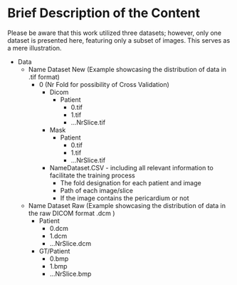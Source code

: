 # Brief Description of the Content 

Please be aware that this work utilized three datasets; however, only one dataset is presented here, featuring only a subset of images. This serves as a mere illustration.
- Data
    - Name Dataset New (Example showcasing the distribution of data in .tif format)
         - 0 (Nr Fold for possibility of Cross Validation)
              -  Dicom
                  - Patient
                      - 0.tif 
                      - 1.tif
                      - ...NrSlice.tif
              -  Mask
                  - Patient
                      - 0.tif 
                      - 1.tif
                      - ...NrSlice.tif
              -  NameDataset.CSV - including all relevant information to facilitate the training process
                    - The fold designation for each patient and image
                    - Path of each image/slice
                    - If the image contains the pericardium or not
    - Name Dataset Raw (Example showcasing the distribution of data in the raw DICOM format .dcm )
         - Patient
              - 0.dcm
              - 1.dcm
              - ...NrSlice.dcm
         - GT/Patient
              - 0.bmp
              - 1.bmp
              - ...NrSlice.bmp
           
           
    
      
